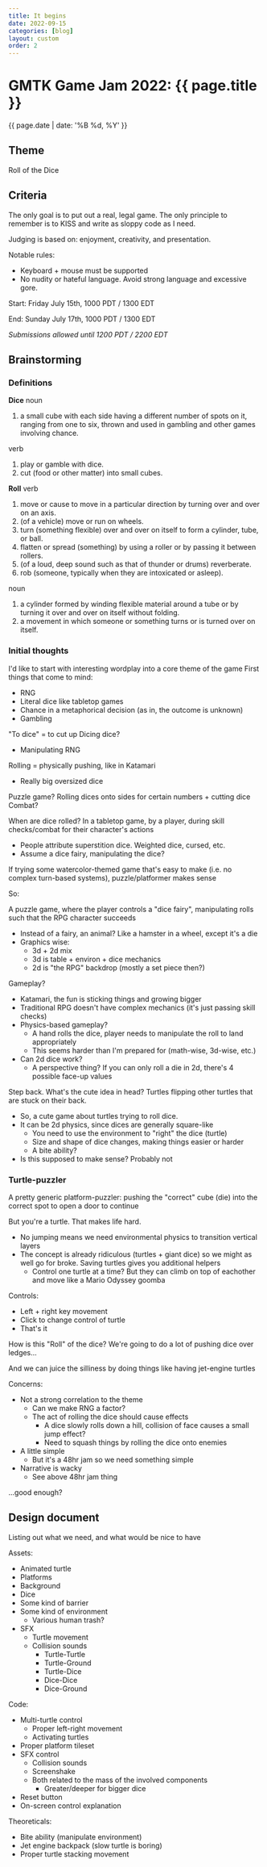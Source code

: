 ```yaml
---
title: It begins
date: 2022-09-15
categories: [blog]
layout: custom
order: 2
---
```

# GMTK Game Jam 2022: {{ page.title }}
{{ page.date | date: '%B %d, %Y' }}

## Theme

Roll of the Dice

## Criteria

The only goal is to put out a real, legal game. The only principle to remember is to KISS and write as sloppy code as I need.

Judging is based on: enjoyment, creativity, and presentation. 

Notable rules:
- Keyboard + mouse must be supported
- No nudity or hateful language. Avoid strong language and excessive gore.

Start: Friday July 15th, 1000 PDT / 1300 EDT

End:   Sunday July 17th, 1000 PDT / 1300 EDT

*Submissions allowed until 1200 PDT / 2200 EDT*

## Brainstorming

### Definitions

**Dice**
noun
1. a small cube with each side having a different number of spots on it, ranging from one to six, thrown and used in gambling and other games involving chance.

verb
1. play or gamble with dice.
2. cut (food or other matter) into small cubes.

**Roll**
verb
1. move or cause to move in a particular direction by turning over and over on an axis.
2. (of a vehicle) move or run on wheels.
3. turn (something flexible) over and over on itself to form a cylinder, tube, or ball.
4. flatten or spread (something) by using a roller or by passing it between rollers.
5. (of a loud, deep sound such as that of thunder or drums) reverberate.
6. rob (someone, typically when they are intoxicated or asleep).

noun
1. a cylinder formed by winding flexible material around a tube or by turning it over and over on itself without folding.
2. a movement in which someone or something turns or is turned over on itself.

### Initial thoughts

I'd like to start with interesting wordplay into a core theme of the game
First things that come to mind:
- RNG
- Literal dice like tabletop games
- Chance in a metaphorical decision (as in, the outcome is unknown)
- Gambling

"To dice" = to cut up
Dicing dice? 
- Manipulating RNG

Rolling = physically pushing, like in Katamari
- Really big oversized dice

Puzzle game? Rolling dices onto sides for certain numbers + cutting dice
Combat?

When are dice rolled? In a tabletop game, by a player, during skill checks/combat for their character's actions
- People attribute superstition dice. Weighted dice, cursed, etc.
- Assume a dice fairy, manipulating the dice? 

If trying some watercolor-themed game that's easy to make (i.e. no complex turn-based systems), puzzle/platformer makes sense

So:

A puzzle game, where the player controls a "dice fairy", manipulating rolls such that the RPG character succeeds
- Instead of a fairy, an animal? Like a hamster in a wheel, except it's a die
- Graphics wise:
  - 3d + 2d mix
  - 3d is table + environ + dice mechanics
  - 2d is "the RPG" backdrop (mostly a set piece then?)

Gameplay?
- Katamari, the fun is sticking things and growing bigger
- Traditional RPG doesn't have complex mechanics (it's just passing skill checks)
- Physics-based gameplay?
  - A hand rolls the dice, player needs to manipulate the roll to land appropriately
  - This seems harder than I'm prepared for (math-wise, 3d-wise, etc.)
- Can 2d dice work?
  - A perspective thing? If you can only roll a die in 2d, there's 4 possible face-up values


Step back. What's the cute idea in head? Turtles flipping other turtles that are stuck on their back.
- So, a cute game about turtles trying to roll dice.
- It can be 2d physics, since dices are generally square-like
  - You need to use the environment to "right" the dice (turtle)
  - Size and shape of dice changes, making things easier or harder
  - A bite ability?
- Is this supposed to make sense? Probably not

### Turtle-puzzler

A pretty generic platform-puzzler: pushing the "correct" cube (die) into the correct spot to open a door to continue

But you're a turtle. That makes life hard.
- No jumping means we need environmental physics to transition vertical layers
- The concept is already ridiculous (turtles + giant dice) so we might as well go for broke. Saving turtles gives you additional helpers
  - Control one turtle at a time? But they can climb on top of eachother and move like a Mario Odyssey goomba

Controls:
- Left + right key movement
- Click to change control of turtle
- That's it

How is this "Roll" of the dice? We're going to do a lot of pushing dice over ledges...

And we can juice the silliness by doing things like having jet-engine turtles

Concerns:
- Not a strong correlation to the theme
  - Can we make RNG a factor?
  - The act of rolling the dice should cause effects
    - A dice slowly rolls down a hill, collision of face causes a small jump effect?
    - Need to squash things by rolling the dice onto enemies
- A little simple
  - But it's a 48hr jam so we need something simple
- Narrative is wacky
  - See above 48hr jam thing

...good enough?

## Design document

Listing out what we need, and what would be nice to have

Assets:
- Animated turtle
- Platforms
- Background
- Dice
- Some kind of barrier
- Some kind of environment
  - Various human trash?
- SFX 
  - Turtle movement
  - Collision sounds
    - Turtle-Turtle
    - Turtle-Ground
    - Turtle-Dice
    - Dice-Dice
    - Dice-Ground

Code:
- Multi-turtle control
  - Proper left-right movement
  - Activating turtles
- Proper platform tileset
- SFX control
  - Collision sounds
  - Screenshake
  - Both related to the mass of the involved components
    - Greater/deeper for bigger dice
- Reset button
- On-screen control explanation

Theoreticals:
- Bite ability (manipulate environment)
- Jet engine backpack (slow turtle is boring)
- Proper turtle stacking movement